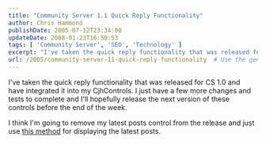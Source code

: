 ```yaml
---
title: "Community Server 1.1 Quick Reply Functionality"
author: Chris Hammond
publishDate: 2005-07-12T23:34:00
updateDate: 2008-01-23T16:50:53
tags: [ 'Community Server', 'SEO', 'Technology' ]
excerpt: "I've taken the quick reply functionality that was released for CS 1.0 and have integrated it into my CjhControls. I just have a few more changes and tests to complete and I'll hopefully release the next version of these controls before the end of the week. I think I'm going to remove my latest posts control from the release and just use this method for displaying the latest..."
url: /2005/community-server-11-quick-reply-functionality  # Use the generated URL with year
---
```

<P>I've taken the quick reply functionality that was released for CS 1.0 and have integrated it into my CjhControls. I just have a few more changes and tests to complete and I'll hopefully release the next version of these controls before the end of the week.</P> <P>I think I'm going to remove my latest posts control from the release and just use <A href="https://www.windowsadvice.com/blogs/cnordbakk/archive/2005/03/28/Latest_Forum_Posts_UserControl.aspx">this method</A> for displaying the latest posts.</P> <P><A href="https://www.windowsadvice.com/blogs/cnordbakk/archive/2005/03/28/Latest_Forum_Posts_UserControl.aspx"></A>&nbsp;</P> <P>&nbsp;</P>
